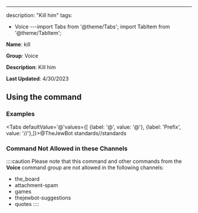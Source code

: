 ---
description: "Kill him"
tags:
  - Voice
---import Tabs from '@theme/Tabs';
import TabItem from '@theme/TabItem';

**Name**: kill

**Group**: Voice

**Description**: Kill him

**Last Updated**: 4/30/2023

## Using the command

### Examples
<Tabs defaultValue='@'values={[ {label: '@', value: '@'}, {label: 'Prefix', value: '//'},]}><TabItem value='@'>@TheJewBot standards</TabItem><TabItem value='//'>//standards</TabItem></Tabs>

### Command Not Allowed in these Channels
::::caution Please note that this command and other commands from the **Voice** command group are not allowed in the following channels:
- the_board
- attachment-spam
- games
- thejewbot-suggestions
- quotes
::::